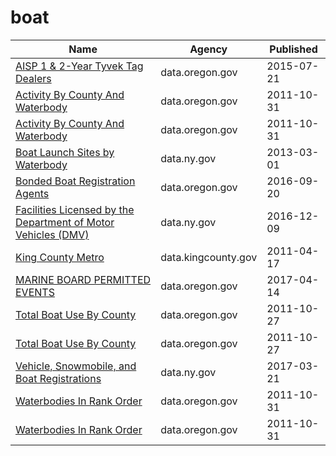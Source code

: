 # boat

Name | Agency | Published
---- | ---- | ---------
[AISP 1 & 2-Year Tyvek Tag Dealers](../datasets/df3k-buyh.md) | data.oregon.gov | 2015-07-21
[Activity By County And Waterbody](../datasets/6cn5-hn6g.md) | data.oregon.gov | 2011-10-31
[Activity By County And Waterbody](../datasets/6cn5-hn6g.md) | data.oregon.gov | 2011-10-31
[Boat Launch Sites by Waterbody](../datasets/icvg-v8xr.md) | data.ny.gov | 2013-03-01
[Bonded Boat Registration Agents](../datasets/ydi8-v4bp.md) | data.oregon.gov | 2016-09-20
[Facilities Licensed by the Department of Motor Vehicles (DMV)](../datasets/nhjr-rpi2.md) | data.ny.gov | 2016-12-09
[King County Metro](../datasets/pd2q-kmme.md) | data.kingcounty.gov | 2011-04-17
[MARINE BOARD PERMITTED EVENTS](../datasets/7zxm-9fbf.md) | data.oregon.gov | 2017-04-14
[Total Boat Use By County](../datasets/yj9p-qyc6.md) | data.oregon.gov | 2011-10-27
[Total Boat Use By County](../datasets/yj9p-qyc6.md) | data.oregon.gov | 2011-10-27
[Vehicle, Snowmobile, and Boat Registrations](../datasets/w4pv-hbkt.md) | data.ny.gov | 2017-03-21
[Waterbodies In Rank Order](../datasets/rqyv-cfng.md) | data.oregon.gov | 2011-10-31
[Waterbodies In Rank Order](../datasets/rqyv-cfng.md) | data.oregon.gov | 2011-10-31

